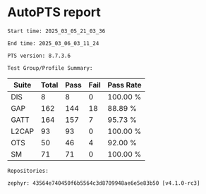 # AutoPTS report

    Start time: 2025_03_05_21_03_36

    End time: 2025_03_06_03_11_24

    PTS version: 8.7.3.6
    
    Test Group/Profile Summary: 
|  Suite  | Total | Pass | Fail | Pass Rate|
|---------|-------|------|------|----------|
|DIS      |8      |8     |0     | 100.00 % |
|GAP      |162    |144   |18    |  88.89 % |
|GATT     |164    |157   |7     |  95.73 % |
|L2CAP    |93     |93    |0     | 100.00 % |
|OTS      |50     |46    |4     |  92.00 % |
|SM       |71     |71    |0     | 100.00 % |

    Repositories:

	zephyr: 43564e740450f6b5564c3d8709948ae6e5e83b50 [v4.1.0-rc3]
